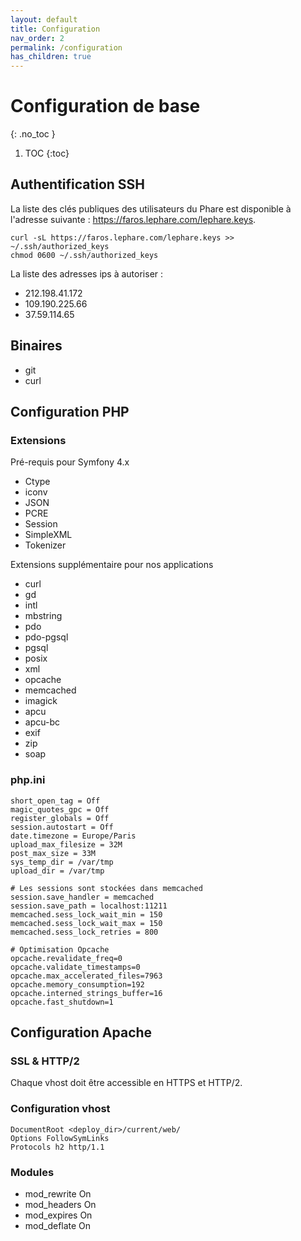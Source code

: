```yaml
---
layout: default
title: Configuration
nav_order: 2
permalink: /configuration
has_children: true
---
```


# Configuration de base
{: .no_toc }

1. TOC
{:toc}

## Authentification SSH 

La liste des clés publiques des utilisateurs du Phare est disponible à l'adresse suivante : https://faros.lephare.com/lephare.keys.

	curl -sL https://faros.lephare.com/lephare.keys >> ~/.ssh/authorized_keys
	chmod 0600 ~/.ssh/authorized_keys

La liste des adresses ips à autoriser : 
 * 212.198.41.172
 * 109.190.225.66
 * 37.59.114.65

## Binaires 

 - git
 - curl

## Configuration PHP

### Extensions

Pré-requis pour Symfony 4.x

 * Ctype
 * iconv
 * JSON
 * PCRE
 * Session
 * SimpleXML
 * Tokenizer

Extensions supplémentaire pour nos applications

 * curl
 * gd
 * intl
 * mbstring
 * pdo
 * pdo-pgsql
 * pgsql
 * posix
 * xml
 * opcache
 * memcached
 * imagick
 * apcu
 * apcu-bc
 * exif
 * zip
 * soap

### php.ini

	short_open_tag = Off
	magic_quotes_gpc = Off
	register_globals = Off
	session.autostart = Off
	date.timezone = Europe/Paris
	upload_max_filesize = 32M
	post_max_size = 33M
	sys_temp_dir = /var/tmp
	upload_dir = /var/tmp

	# Les sessions sont stockées dans memcached
	session.save_handler = memcached
	session.save_path = localhost:11211
	memcached.sess_lock_wait_min = 150
	memcached.sess_lock_wait_max = 150
	memcached.sess_lock_retries = 800

	# Optimisation Opcache
	opcache.revalidate_freq=0
	opcache.validate_timestamps=0
	opcache.max_accelerated_files=7963
	opcache.memory_consumption=192
	opcache.interned_strings_buffer=16
	opcache.fast_shutdown=1

## Configuration Apache

### SSL & HTTP/2

Chaque vhost doit être accessible en HTTPS et HTTP/2.

### Configuration vhost

	DocumentRoot <deploy_dir>/current/web/
	Options FollowSymLinks
	Protocols h2 http/1.1

### Modules

   * mod_rewrite On
   * mod_headers On
   * mod_expires On
   * mod_deflate On
